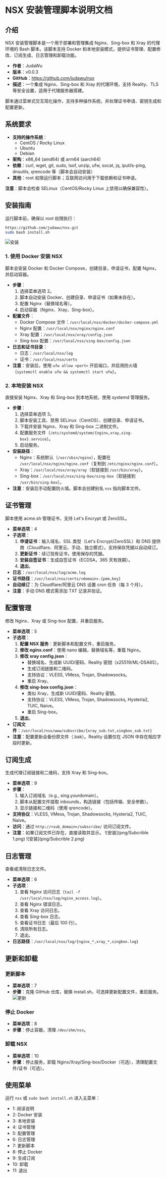 # NSX 安装管理脚本说明文档

## 介绍

NSX 安装管理脚本是一个用于部署和管理集成 Nginx、Sing-box 和 Xray 的代理环境的 Bash 脚本。该脚本支持 Docker 和本地安装模式，提供证书管理、配置修改、订阅生成、日志管理和卸载功能。

- **作者**：JudaWu
- **版本**：v0.0.3
- **GitHub**：https://github.com/judawu/nsx
- **描述**：一个集成 Nginx、Sing-box 和 Xray 的代理环境，支持 Reality、TLS 等安全设置，适用于代理服务器搭建。

脚本通过菜单式交互简化操作，支持多种操作系统，并处理证书申请、密钥生成和配置更新。

## 系统要求

- **支持的操作系统**：
  - CentOS / Rocky Linux
  - Ubuntu
  - Debian
- **架构**：x86_64 (amd64) 或 arm64 (aarch64)
- **依赖**：curl, wget, git, sudo, lsof, unzip, ufw, socat, jq, iputils-ping, dnsutils, qrencode 等（脚本会自动安装）
- **其他**：root 权限运行脚本；互联网访问用于下载依赖和证书申请。

**注意**：脚本会检查 SELinux（CentOS/Rocky Linux 上禁用以确保兼容性）。

## 安装指南

运行脚本前，确保以 root 权限执行：
```bash
https://github.com/judawu/nsx.git
sudo bash install.sh
```
![安装](png/nsx_install.png)
### 1. 使用 Docker 安装 NSX
脚本会安装 Docker 和 Docker Compose，创建目录，申请证书，配置 Nginx，并启动容器。

- **步骤**：
  1. 选择菜单选项 2。
  2. 脚本自动安装 Docker、创建目录、申请证书（如果未存在）。
  3. 配置 Nginx（替换域名等）。
  4. 启动容器（Nginx、Xray、Sing-box）。
- **配置文件**：
  - Docker Compose 文件：`/usr/local/nsx/docker/docker-compose.yml`
  - Nginx 配置：`/usr/local/nsx/nginx/nginx.conf`
  - Xray 配置：`/usr/local/nsx/xray/config.json`
  - Sing-box 配置：`/usr/local/nsx/sing-box/config.json`
- **日志和证书目录**：
  - 日志：`/usr/local/nsx/log`
  - 证书：`/usr/local/nsx/certs`
- **注意**：安装后，使用 `ufw allow <port>` 开启端口，并启用防火墙（`systemctl enable ufw && systemctl start ufw`）。

### 2. 本地安装 NSX
直接安装 Nginx、Xray 和 Sing-box 到本地系统，使用 systemd 管理服务。

- **步骤**：
  1. 选择菜单选项 3。
  2. 脚本安装工具、禁用 SELinux（CentOS）、创建目录、申请证书。
  3. 下载并安装 Nginx、Xray 和 Sing-box 二进制文件。
  4. 配置服务文件（`/etc/systemd/system/{nginx,xray,sing-box}.service`）。
  5. 启动服务。
- **安装路径**：
  - Nginx：系统默认（`/usr/sbin/nginx`），配置在 `/usr/local/nsx/nginx/nginx.conf`（复制到 `/etc/nginx/nginx.conf`）。
  - Xray：`/usr/local/nsx/xray/xray`（软链接到 `/usr/bin/xray`）。
  - Sing-box：`/usr/local/nsx/sing-box/sing-box`（软链接到 `/usr/bin/sing-box`）。
- **注意**：安装后手动配置防火墙。脚本会创建别名 `nsx` 指向脚本文件。

## 证书管理

脚本使用 acme.sh 管理证书，支持 Let's Encrypt 或 ZeroSSL。

- **菜单选项**：4
- **子选项**：
  1. **申请证书**：输入域名、SSL 类型（Let's Encrypt/ZeroSSL）和 DNS 提供商（Cloudflare、阿里云、手动、独立模式）。支持保存凭据以自动续订。
  2. **更新证书**：续订现有证书，使用保存的凭据。
  3. **安装自签证书**：生成自签证书（ECDSA，365 天有效期）。
  4. **退出**。
- **日志**：`/usr/local/nsx/log/acme.log`
- **证书路径**：`/usr/local/nsx/certs/<domain>.{pem,key}`
- **自动续订**：为 Cloudflare/阿里云 DNS 设置 cron 任务（每 3 个月）。
- **注意**：手动 DNS 模式需添加 TXT 记录并验证。

## 配置管理

修改 Nginx、Xray 或 Sing-box 配置，并重启服务。

- **菜单选项**：5
- **子选项**：
  1. **配置 NSX 服务**：更新脚本和配置文件，重启服务。
  2. **修改 nginx.conf**：使用 nano 编辑，替换域名等，重载 Nginx。
  3. **修改 xray config.json**：
     - 替换域名、生成新 UUID/密码、Reality 密钥（x25519/ML-DSA65）。
     - 生成订阅链接和二维码。
     - 支持协议：VLESS, VMess, Trojan, Shadowsocks。
     - 重启 Xray。
  4. **修改 sing-box config.json**：
     - 类似 Xray，生成新 UUID/密码、Reality 密钥。
     - 支持协议：VLESS, VMess, Trojan, Shadowsocks, Hysteria2, TUIC, Naive。
     - 重启 Sing-box。
  5. **退出**。
- **订阅文件**：`/usr/local/nsx/www/subscribe/{xray_sub.txt,singbox_sub.txt}`
- **注意**：配置更新会备份原文件（.bak）。Reality 设置仅在 JSON 中存在相应字段时更新。

## 订阅生成

生成代理订阅链接和二维码，支持 Xray 和 Sing-box。

- **菜单选项**：9
- **步骤**：
  1. 输入订阅域名（e.g., sing.yourdomain）。
  2. 脚本从配置文件提取 inbounds，构造链接（包括传输、安全参数）。
  3. 显示链接和二维码（使用 qrencode）。
- **支持协议**：VLESS, VMess, Trojan, Shadowsocks, Hysteria2, TUIC, Naive。
- **访问**：通过 `http://<sub_domain>/subscribe/` 访问订阅文件。
- **注意**：如果订阅文件已存在，直接读取并显示。
![安装](png/Subcrible 1.png)
![安装](png/Subcrible 2.png)
## 日志管理

查看或清除日志文件。

- **菜单选项**：6
- **子选项**：
  1. 查看 Nginx 访问日志（`tail -f /usr/local/nsx/log/nginx_access.log`）。
  2. 查看 Nginx 错误日志。
  3. 查看 Xray 访问日志。
  4. 查看 Sing-box 日志。
  5. 查看证书日志（最后 100 行）。
  6. 清除所有日志。
  7. 退出。
- **日志路径**：`/usr/local/nsx/log/{nginx_*,xray_*,singbox.log}`

## 更新和卸载

### 更新脚本
- **菜单选项**：7
- **步骤**：克隆 GitHub 仓库，替换 install.sh，可选择更新配置文件，重启服务。
![更新](png/updatescript.png)
### 停止 Docker
- **菜单选项**：8
- **步骤**：停止容器，清理 `/dev/shm/nsx`。

### 卸载 NSX
- **菜单选项**：10
- **步骤**：停止服务，卸载 Nginx/Xray/Sing-box/Docker（可选），清理配置文件/证书（可选）。

## 使用菜单

运行 `nsx` 或 `sudo bash install.sh` 进入主菜单：
- 1: 阅读说明
- 2: Docker 安装
- 3: 本地安装
- 4: 证书管理
- 5: 配置管理
- 6: 日志管理
- 7: 更新脚本
- 8: 停止 Docker
- 9: 生成订阅
- 10: 卸载
- 11: 退出



